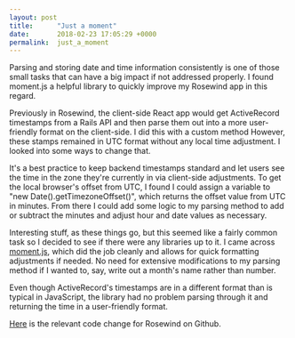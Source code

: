 ```yaml
---
layout: post
title:      "Just a moment"
date:       2018-02-23 17:05:29 +0000
permalink:  just_a_moment
---
```



Parsing and storing date and time information consistently is one of those small tasks that can have a big impact if not addressed properly. I found moment.js a helpful library to quickly improve my Rosewind app in this regard.

Previously in Rosewind, the client-side React app would get ActiveRecord timestamps from a Rails API and then parse them out into a more user-friendly format on the client-side. I did this with a custom method However, these stamps remained in UTC format without any local time adjustment. I looked into some ways to change that.

It's a best practice to keep backend timestamps standard and let users see the time in the zone they're currently in via client-side adjustments. To get the local browser's offset from UTC, I found I could assign a variable to "new Date().getTimezoneOffset()", which returns the offset value from UTC in minutes. From there I could add some logic to my parsing method to add or subtract the minutes and adjust hour and date values as necessary.

Interesting stuff, as these things go, but this seemed like a fairly common task so I decided to see if there were any libraries up to it. I came across [moment.js](https://www.google.com/url?sa=t&rct=j&q=&esrc=s&source=web&cd=1&cad=rja&uact=8&ved=0ahUKEwjzpMe-wbzZAhVqyVQKHWstAw0QFggpMAA&url=https%3A%2F%2Fmomentjs.com%2F&usg=AOvVaw2w0NKVDb3KVqyyecoj7yeL), which did the job cleanly and allows for quick formatting adjustments if needed. No need for extensive modifications to my parsing method if I wanted to, say, write out a month's name rather than number. 

Even though ActiveRecord's timestamps are in a different format than is typical in JavaScript, the library had no problem parsing through it and returning the time in a user-friendly format.

[Here](https://github.com/szeidman/rosewind/blob/local-time/client/src/components/FavoriteDetail.js) is the relevant code change for Rosewind on Github.
